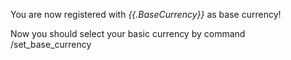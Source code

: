 You are now registered with *{{.BaseCurrency}}* as base currency!

Now you should select your basic currency by command /set\_base\_currency
